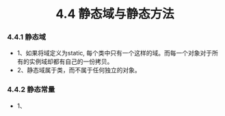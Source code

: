 <div align=center><h1>4.4 静态域与静态方法</h1></div>

### 4.4.1 静态域

* 1、如果将域定义为static, 每个类中只有一个这样的域。而每一个对象对于所有的实例域却都有自己的一份拷贝。
* 2、静态域属于类，而不属于任何独立的对象。

### 4.4.2 静态常量

* 1、